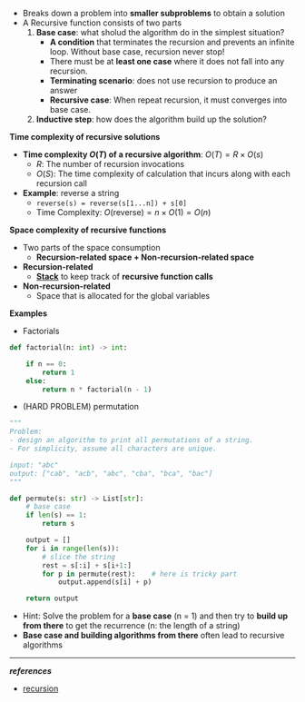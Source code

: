 * Breaks down a problem into **smaller subproblems** to obtain a solution
* A Recursive function consists of two parts
	1. **Base case**: what sholud the algorithm do in the simplest situation?
		- **A condition** that terminates the recursion and prevents an infinite loop. Without base case, recursion never stop! 
		- There must be at **least one case** where it does not fall into any recursion.
		- **Terminating scenario**: does not use recursion to produce an answer
		- **Recursive case**: When repeat recursion, it must converges into base case. 
	2. **Inductive step**: how does the algorithm build up the solution?

**Time complexity of recursive solutions**
- **Time complexity $O(T)$ of a recursive algorithm**: $O(T)=R \times O(s)$ 
	- $R$: The number of recursion invocations
	- $O(S)$: The time complexity of calculation that incurs along with each recursion call
- **Example**: reverse a string
	- `reverse(s) = reverse(s[1...n]) + s[0]`
	- Time Complexity: $O(\text{reverse})=n\times O(1)=O(n)$

**Space complexity of recursive functions**
- Two parts of the space consumption
	- **Recursion-related space + Non-recursion-related space**
- **Recursion-related**
	- **[Stack](https://roi-data.com/entry/%EC%9E%90%EB%A3%8C%EA%B5%AC%EC%A1%B0-4-%EC%8A%A4%ED%83%9DStack%EC%9D%B4%EB%9E%80-%EC%97%B0%EC%82%B0-%EA%B5%AC%ED%98%84%EB%B0%A9%EB%B2%95)** to keep track of **recursive function calls**
- **Non-recursion-related**
	- Space that is allocated for the global variables

**Examples**
* Factorials
```python
def factorial(n: int) -> int:

	if n == 0:
		return 1
	else:
		return n * factorial(n - 1)
```

- (HARD PROBLEM) permutation
```python
"""
Problem:
- design an algorithm to print all permutations of a string.
- For simplicity, assume all characters are unique.

input: "abc"
output: ["cab", "acb", "abc", "cba", "bca", "bac"]
"""

def permute(s: str) -> List[str]:
	# base case
	if len(s) == 1:
		return s

	output = []
	for i in range(len(s)):
		# slice the string
		rest = s[:i] + s[i+1:]
		for p in permute(rest):    # here is tricky part
			output.append(s[i] + p)

	return output
```

- Hint: Solve the problem for a **base case** (n = 1) and then try to **build up from there** to get the recurrence (n: the length of a string)
- **Base case and building algorithms from there** often lead to recursive algorithms
--------
***references***
- [recursion](https://iamsjy17.github.io/%EC%95%8C%EA%B3%A0%EB%A6%AC%EC%A6%98_%EA%B8%B0%EC%B4%88/2019/05/13/recursion1.html)
